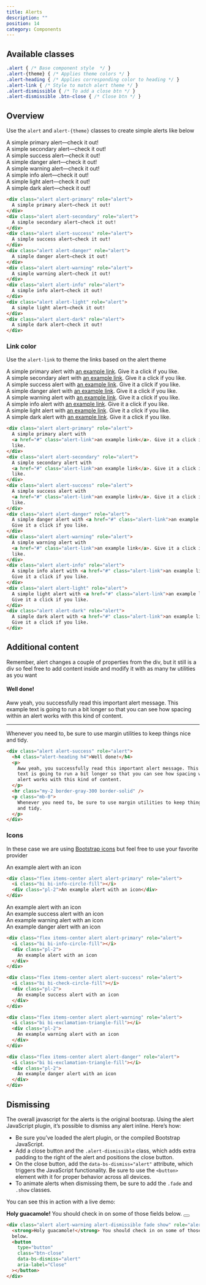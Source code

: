 ```yaml
---
title: Alerts
description: ""
position: 14
category: Components
---
```


<!-- Import the icons -->
<link rel="stylesheet" href="https://cdn.jsdelivr.net/npm/bootstrap-icons@1.6.0/font/bootstrap-icons.css">

## Available classes

```css
.alert { /* Base component style  */ }
.alert-{theme} { /* Applies theme colors */ }
.alert-heading { /* Applies corresponding color to heading */ }
.alert-link { /* Style to match alert theme */ }
.alert-dismissible { /* To add a close btn */ }
.alert-dismissible .btn-close { /* Close btn */ }
```

## Overview

Use the `alert` and `alert-{theme}` classes to create simple alerts like below

<div class="bd-example">
  <div class="alert alert-primary" role="alert">
    A simple primary alert—check it out!
  </div>
  <div class="alert alert-secondary" role="alert">
    A simple secondary alert—check it out!
  </div>
  <div class="alert alert-success" role="alert">
    A simple success alert—check it out!
  </div>
  <div class="alert alert-danger" role="alert">
    A simple danger alert—check it out!
  </div>
  <div class="alert alert-warning" role="alert">
    A simple warning alert—check it out!
  </div>
  <div class="alert alert-info" role="alert">
    A simple info alert—check it out!
  </div>
  <div class="alert alert-light" role="alert">
    A simple light alert—check it out!
  </div>
  <div class="alert alert-dark" role="alert">
    A simple dark alert—check it out!
  </div>
</div>

```html
<div class="alert alert-primary" role="alert">
  A simple primary alert—check it out!
</div>
<div class="alert alert-secondary" role="alert">
  A simple secondary alert—check it out!
</div>
<div class="alert alert-success" role="alert">
  A simple success alert—check it out!
</div>
<div class="alert alert-danger" role="alert">
  A simple danger alert—check it out!
</div>
<div class="alert alert-warning" role="alert">
  A simple warning alert—check it out!
</div>
<div class="alert alert-info" role="alert">
  A simple info alert—check it out!
</div>
<div class="alert alert-light" role="alert">
  A simple light alert—check it out!
</div>
<div class="alert alert-dark" role="alert">
  A simple dark alert—check it out!
</div>
```

### Link color

Use the `alert-link` to theme the links based on the alert theme

<div class="bd-example">
  <div class="alert alert-primary" role="alert">
    A simple primary alert with <a href="#" class="alert-link">an example link</a>. Give it a click if you like.
  </div>
  <div class="alert alert-secondary" role="alert">
    A simple secondary alert with <a href="#" class="alert-link">an example link</a>. Give it a click if you like.
  </div>
  <div class="alert alert-success" role="alert">
    A simple success alert with <a href="#" class="alert-link">an example link</a>. Give it a click if you like.
  </div>
  <div class="alert alert-danger" role="alert">
    A simple danger alert with <a href="#" class="alert-link">an example link</a>. Give it a click if you like.
  </div>
  <div class="alert alert-warning" role="alert">
    A simple warning alert with <a href="#" class="alert-link">an example link</a>. Give it a click if you like.
  </div>
  <div class="alert alert-info" role="alert">
    A simple info alert with <a href="#" class="alert-link">an example link</a>. Give it a click if you like.
  </div>
  <div class="alert alert-light" role="alert">
    A simple light alert with <a href="#" class="alert-link">an example link</a>. Give it a click if you like.
  </div>
  <div class="alert alert-dark" role="alert">
    A simple dark alert with <a href="#" class="alert-link">an example link</a>. Give it a click if you like.
  </div>
</div>

```html
<div class="alert alert-primary" role="alert">
  A simple primary alert with
  <a href="#" class="alert-link">an example link</a>. Give it a click if you
  like.
</div>
<div class="alert alert-secondary" role="alert">
  A simple secondary alert with
  <a href="#" class="alert-link">an example link</a>. Give it a click if you
  like.
</div>
<div class="alert alert-success" role="alert">
  A simple success alert with
  <a href="#" class="alert-link">an example link</a>. Give it a click if you
  like.
</div>
<div class="alert alert-danger" role="alert">
  A simple danger alert with <a href="#" class="alert-link">an example link</a>.
  Give it a click if you like.
</div>
<div class="alert alert-warning" role="alert">
  A simple warning alert with
  <a href="#" class="alert-link">an example link</a>. Give it a click if you
  like.
</div>
<div class="alert alert-info" role="alert">
  A simple info alert with <a href="#" class="alert-link">an example link</a>.
  Give it a click if you like.
</div>
<div class="alert alert-light" role="alert">
  A simple light alert with <a href="#" class="alert-link">an example link</a>.
  Give it a click if you like.
</div>
<div class="alert alert-dark" role="alert">
  A simple dark alert with <a href="#" class="alert-link">an example link</a>.
  Give it a click if you like.
</div>
```

## Additional content

Remember, alert changes a couple of properties from the div, but it still is a div so feel free to add content inside and modify it with as many tw utilities as you want

<div class="bd-example">
  <div class="alert alert-success" role="alert">
    <h4 class="alert-heading h4">Well done!</h4>
    <p>Aww yeah, you successfully read this important alert message. This example text is going to run a bit longer so
      that you can see how spacing within an alert works with this kind of content.</p>
    <hr class="my-2 border-gray-300 border-solid">
    <p class="mb-0">Whenever you need to, be sure to use margin utilities to keep things nice and tidy.</p>
  </div>
</div>

```html
<div class="alert alert-success" role="alert">
  <h4 class="alert-heading h4">Well done!</h4>
  <p>
    Aww yeah, you successfully read this important alert message. This example
    text is going to run a bit longer so that you can see how spacing within an
    alert works with this kind of content.
  </p>
  <hr class="my-2 border-gray-300 border-solid" />
  <p class="mb-0">
    Whenever you need to, be sure to use margin utilities to keep things nice
    and tidy.
  </p>
</div>
```

### Icons

In these case we are using [Bootstrap icons](https://icons.getbootstrap.com/) but feel free to use your favorite provider

<div class="bd-example">
  <div class="flex items-center alert alert-primary" role="alert">
    <i class="bi bi-info-circle-fill"></i>
    <div class="pl-2">
      An example alert with an icon
    </div>
  </div>
</div>

```html
<div class="flex items-center alert alert-primary" role="alert">
  <i class="bi bi-info-circle-fill"></i>
  <div class="pl-2">An example alert with an icon</div>
</div>
```

<div class="bd-example">
  <div class="flex items-center alert alert-primary" role="alert">
    <i class="bi bi-info-circle-fill"></i>
    <div class="pl-2">
      An example alert with an icon
    </div>
  </div>
  <div class="flex items-center alert alert-success" role="alert">
    <i class="bi bi-check-circle-fill"></i>
    <div class="pl-2">
      An example success alert with an icon
    </div>
  </div>
  <div class="flex items-center alert alert-warning" role="alert">
    <i class="bi bi-exclamation-triangle-fill"></i>
    <div class="pl-2">
      An example warning alert with an icon
    </div>
  </div>
  <div class="flex items-center alert alert-danger" role="alert">
    <i class="bi bi-exclamation-triangle-fill"></i>
    <div class="pl-2">
      An example danger alert with an icon
    </div>
  </div>
</div>

```html
<div class="flex items-center alert alert-primary" role="alert">
  <i class="bi bi-info-circle-fill"></i>
  <div class="pl-2">
    An example alert with an icon
  </div>
</div>

<div class="flex items-center alert alert-success" role="alert">
  <i class="bi bi-check-circle-fill"></i>
  <div class="pl-2">
    An example success alert with an icon
  </div>
</div>

<div class="flex items-center alert alert-warning" role="alert">
  <i class="bi bi-exclamation-triangle-fill"></i>
  <div class="pl-2">
    An example warning alert with an icon
  </div>
</div>

<div class="flex items-center alert alert-danger" role="alert">
  <i class="bi bi-exclamation-triangle-fill"></i>
  <div class="pl-2">
    An example danger alert with an icon
  </div>
</div>
```

## Dismissing

The overall javascript for the alerts is the original bootsrap.
Using the alert JavaScript plugin, it’s possible to dismiss any alert inline. Here’s how:
* Be sure you’ve loaded the alert plugin, or the compiled Bootstrap JavaScript.
* Add a close button and the `.alert-dismissible` class, which adds extra padding to the right of the alert and positions the close button.
* On the close button, add the `data-bs-dismiss="alert"` attribute, which triggers the JavaScript functionality. Be sure to use the `<button>` element with it for proper behavior across all devices.
* To animate alerts when dismissing them, be sure to add the `.fade` and `.show` classes.

You can see this in action with a live demo:

<div class="bd-example">
  <div class="alert alert-warning alert-dismissible fade show" role="alert">
    <strong>Holy guacamole!</strong> You should check in on some of those fields below.
    <button type="button" class="btn-close" data-bs-dismiss="alert" aria-label="Close"></button>
  </div>
</div>

```html
<div class="alert alert-warning alert-dismissible fade show" role="alert">
  <strong>Holy guacamole!</strong> You should check in on some of those fields
  below.
  <button
    type="button"
    class="btn-close"
    data-bs-dismiss="alert"
    aria-label="Close"
  ></button>
</div>
```
